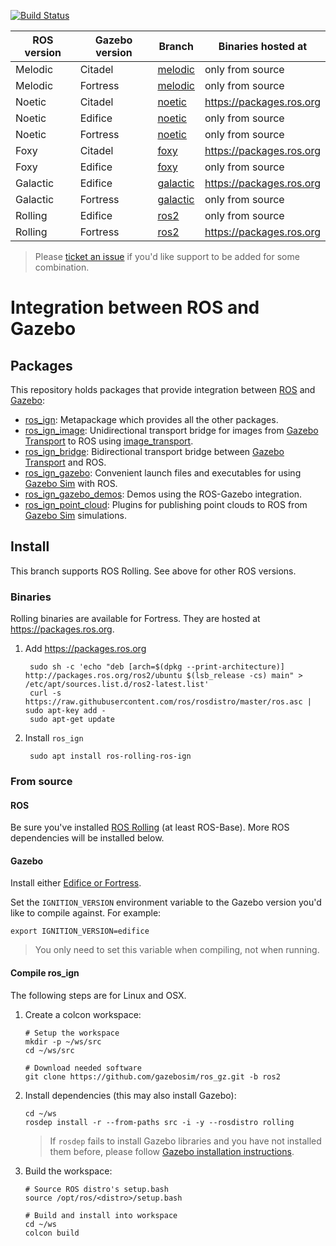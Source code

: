 [![Build Status](https://github.com/gazebosim/ros_gz/actions/workflows/ros2-ci.yml/badge.svg?branch=ros2)](https://github.com/gazebosim/ros_gz/actions/workflows/ros2-ci.yml)

ROS version | Gazebo version | Branch | Binaries hosted at
-- | -- | -- | --
Melodic | Citadel | [melodic](https://github.com/gazebosim/ros_gz/tree/melodic) | only from source
Melodic | Fortress | [melodic](https://github.com/gazebosim/ros_gz/tree/melodic) | only from source
Noetic | Citadel | [noetic](https://github.com/gazebosim/ros_gz/tree/noetic) | https://packages.ros.org
Noetic | Edifice | [noetic](https://github.com/gazebosim/ros_gz/tree/noetic) | only from source
Noetic | Fortress | [noetic](https://github.com/gazebosim/ros_gz/tree/noetic) | only from source
Foxy | Citadel | [foxy](https://github.com/gazebosim/ros_gz/tree/foxy) | https://packages.ros.org
Foxy | Edifice | [foxy](https://github.com/gazebosim/ros_gz/tree/foxy) | only from source
Galactic | Edifice | [galactic](https://github.com/gazebosim/ros_gz/tree/galactic) | https://packages.ros.org
Galactic | Fortress | [galactic](https://github.com/gazebosim/ros_gz/tree/galactic) | only from source
Rolling | Edifice | [ros2](https://github.com/gazebosim/ros_gz/tree/ros2) | only from source
Rolling | Fortress | [ros2](https://github.com/gazebosim/ros_gz/tree/ros2) | https://packages.ros.org

> Please [ticket an issue](https://github.com/gazebosim/ros_gz/issues/) if you'd like support to be added for some combination.

# Integration between ROS and Gazebo

## Packages

This repository holds packages that provide integration between
[ROS](http://www.ros.org/) and [Gazebo](https://gazebosim.org):

* [ros_ign](https://github.com/gazebosim/ros_gz/tree/ros2/ros_ign):
  Metapackage which provides all the other packages.
* [ros_ign_image](https://github.com/gazebosim/ros_gz/tree/ros2/ros_ign_image):
  Unidirectional transport bridge for images from
  [Gazebo Transport](https://gazebosim.org/libs/transport)
  to ROS using
  [image_transport](http://wiki.ros.org/image_transport).
* [ros_ign_bridge](https://github.com/gazebosim/ros_gz/tree/ros2/ros_ign_bridge):
  Bidirectional transport bridge between
  [Gazebo Transport](https://gazebosim.org/libs/transport)
  and ROS.
* [ros_ign_gazebo](https://github.com/gazebosim/ros_gz/tree/ros2/ros_ign_gazebo):
  Convenient launch files and executables for using
  [Gazebo Sim](https://gazebosim.org/libs/gazebo)
  with ROS.
* [ros_ign_gazebo_demos](https://github.com/gazebosim/ros_gz/tree/ros2/ros_ign_gazebo_demos):
  Demos using the ROS-Gazebo integration.
* [ros_ign_point_cloud](https://github.com/gazebosim/ros_gz/tree/ros2/ros_ign_point_cloud):
  Plugins for publishing point clouds to ROS from
  [Gazebo Sim](https://gazebosim.org/libs/gazebo) simulations.

## Install

This branch supports ROS Rolling. See above for other ROS versions.

### Binaries

Rolling binaries are available for Fortress.
They are hosted at https://packages.ros.org.

1. Add https://packages.ros.org

        sudo sh -c 'echo "deb [arch=$(dpkg --print-architecture)] http://packages.ros.org/ros2/ubuntu $(lsb_release -cs) main" > /etc/apt/sources.list.d/ros2-latest.list'
        curl -s https://raw.githubusercontent.com/ros/rosdistro/master/ros.asc | sudo apt-key add -
        sudo apt-get update

1. Install `ros_ign`

        sudo apt install ros-rolling-ros-ign

### From source

#### ROS

Be sure you've installed
[ROS Rolling](https://index.ros.org/doc/ros2/Installation/)
(at least ROS-Base). More ROS dependencies will be installed below.

#### Gazebo

Install either [Edifice or Fortress](https://gazebosim.org/docs).

Set the `IGNITION_VERSION` environment variable to the Gazebo version you'd
like to compile against. For example:

    export IGNITION_VERSION=edifice

> You only need to set this variable when compiling, not when running.

#### Compile ros_ign

The following steps are for Linux and OSX.

1. Create a colcon workspace:

    ```
    # Setup the workspace
    mkdir -p ~/ws/src
    cd ~/ws/src

    # Download needed software
    git clone https://github.com/gazebosim/ros_gz.git -b ros2
    ```

1. Install dependencies (this may also install Gazebo):

    ```
    cd ~/ws
    rosdep install -r --from-paths src -i -y --rosdistro rolling
    ```

    > If `rosdep` fails to install Gazebo libraries and you have not installed them before, please follow [Gazebo installation instructions](https://gazebosim.org/docs/latest/install).

1. Build the workspace:

    ```
    # Source ROS distro's setup.bash
    source /opt/ros/<distro>/setup.bash

    # Build and install into workspace
    cd ~/ws
    colcon build
    ```

